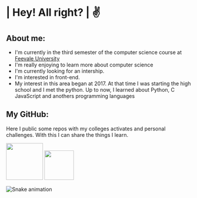 # | Hey! All right? | ✌️
## About me:
- I'm currently in the third semester of the computer science course at <a href="https://www.feevale.br/graduacao/ciencia-da-computacao/estrutura-curricular">Feevale University</a>
- I'm really enjoying to learn more about computer science
- I'm currently looking for an intership. 
- I'm interested in front-end.
- My interest in this area began at 2017. At that time I was starting the high school and I met the python. Up to now, I learned about Python, C JavaScript and anothers programming languages

## My GitHub:
Here I public some repos with my colleges activates and personal challenges. With this I can share the things I learn. 
<div style="display: inline_blocks">
<img aling="center" heigth="80" width="100" src="https://img.shields.io/badge/JavaScript-F7DF1E?style=for-the-badge&logo=javascript&logoColor=black">
<img aling="center" heigth="60" width="80" src="https://img.shields.io/badge/Python-14354C?style=for-the-badge&logo=python&logoColor=white">
</div>

![Snake animation](https://github.com/BEp0/BEp0/blob/output/github-contribution-grid-snake.svg)

<!--
### Aqui você encontra:
<p>
<a href="https://github.com/BEp0/Algoritmos-em-C" target="_self"><img src="https://img.shields.io/badge/C%20-%23F7DF1E.svg?&style=for-the-badge&color=purple&style=border-radios=2px" /></a>
<a href="https://github.com/BEp0/Estudos_de_Python" target="_self"><img src="https://img.shields.io/badge/Python%20-%23F7DF1E.svg?&style=for-the-badge&color=blue&style=border-radios=2px" /></a>
<a href="https://github.com/BEp0/Estudos_Web" target="_self"><img src="https://img.shields.io/badge/HTML%20-%23F7DF1E.svg?&style=for-the-badge&color=E34F26&style=border-radios=2px"/></a>
<a href="https://github.com/BEp0/Estudos_Web" target="_self"><img src="https://img.shields.io/badge/CSS%20-%23F7DF1E.svg?&style=for-the-badge&color=5BA8EE&style=border-radios=2px"/></a>
<a href="https://github.com/BEp0/Estudos_Web" target="_self"><img src="https://img.shields.io/badge/JavaScript%20-%23F7DF1E.svg?&style=for-the-badge&color=F7DF1E&style=border-radios=2px"/></a>
</p>


**BEp0/BEp0** is a ✨ _special_ ✨ repository because its `README.md` (this file) appears on your GitHub profile.

Here are some ideas to get you started:

- 🔭 I’m currently working on ...
- 🌱 I’m currently learning ...
- 👯 I’m looking to collaborate on ...
- 🤔 I’m looking for help with ...
- 💬 Ask me about ...
- 📫 How to reach me: linkden
-->
